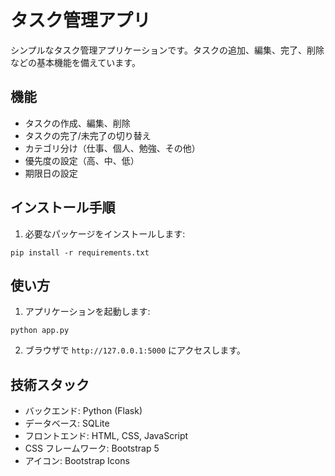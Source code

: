 # タスク管理アプリ

シンプルなタスク管理アプリケーションです。タスクの追加、編集、完了、削除などの基本機能を備えています。

## 機能

- タスクの作成、編集、削除
- タスクの完了/未完了の切り替え
- カテゴリ分け（仕事、個人、勉強、その他）
- 優先度の設定（高、中、低）
- 期限日の設定

## インストール手順

1. 必要なパッケージをインストールします:

```
pip install -r requirements.txt
```

## 使い方

1. アプリケーションを起動します:

```
python app.py
```

2. ブラウザで `http://127.0.0.1:5000` にアクセスします。

## 技術スタック

- バックエンド: Python (Flask)
- データベース: SQLite
- フロントエンド: HTML, CSS, JavaScript
- CSS フレームワーク: Bootstrap 5
- アイコン: Bootstrap Icons
